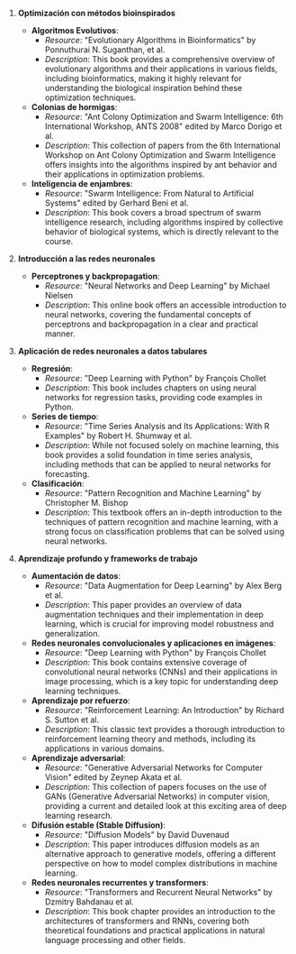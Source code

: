 1. **Optimización con métodos bioinspirados**
   - **Algoritmos Evolutivos**: 
     - *Resource*: "Evolutionary Algorithms in Bioinformatics" by Ponnuthurai N. Suganthan, et al.
     - *Description*: This book provides a comprehensive overview of evolutionary algorithms and their applications in various fields, including bioinformatics, making it highly relevant for understanding the biological inspiration behind these optimization techniques.
   - **Colonias de hormigas**:
     - *Resource*: "Ant Colony Optimization and Swarm Intelligence: 6th International Workshop, ANTS 2008" edited by Marco Dorigo et al.
     - *Description*: This collection of papers from the 6th International Workshop on Ant Colony Optimization and Swarm Intelligence offers insights into the algorithms inspired by ant behavior and their applications in optimization problems.
   - **Inteligencia de enjambres**:
     - *Resource*: "Swarm Intelligence: From Natural to Artificial Systems" edited by Gerhard Beni et al.
     - *Description*: This book covers a broad spectrum of swarm intelligence research, including algorithms inspired by collective behavior of biological systems, which is directly relevant to the course.

2. **Introducción a las redes neuronales**
   - **Perceptrones y backpropagation**:
     - *Resource*: "Neural Networks and Deep Learning" by Michael Nielsen
     - *Description*: This online book offers an accessible introduction to neural networks, covering the fundamental concepts of perceptrons and backpropagation in a clear and practical manner.

3. **Aplicación de redes neuronales a datos tabulares**
   - **Regresión**:
     - *Resource*: "Deep Learning with Python" by François Chollet
     - *Description*: This book includes chapters on using neural networks for regression tasks, providing code examples in Python.
   - **Series de tiempo**:
     - *Resource*: "Time Series Analysis and Its Applications: With R Examples" by Robert H. Shumway et al.
     - *Description*: While not focused solely on machine learning, this book provides a solid foundation in time series analysis, including methods that can be applied to neural networks for forecasting.
   - **Clasificación**:
     - *Resource*: "Pattern Recognition and Machine Learning" by Christopher M. Bishop
     - *Description*: This textbook offers an in-depth introduction to the techniques of pattern recognition and machine learning, with a strong focus on classification problems that can be solved using neural networks.

4. **Aprendizaje profundo y frameworks de trabajo**
   - **Aumentación de datos**:
     - *Resource*: "Data Augmentation for Deep Learning" by Alex Berg et al.
     - *Description*: This paper provides an overview of data augmentation techniques and their implementation in deep learning, which is crucial for improving model robustness and generalization.
   - **Redes neuronales convolucionales y aplicaciones en imágenes**:
     - *Resource*: "Deep Learning with Python" by François Chollet
     - *Description*: This book contains extensive coverage of convolutional neural networks (CNNs) and their applications in image processing, which is a key topic for understanding deep learning techniques.
   - **Aprendizaje por refuerzo**:
     - *Resource*: "Reinforcement Learning: An Introduction" by Richard S. Sutton et al.
     - *Description*: This classic text provides a thorough introduction to reinforcement learning theory and methods, including its applications in various domains.
   - **Aprendizaje adversarial**:
     - *Resource*: "Generative Adversarial Networks for Computer Vision" edited by Zeynep Akata et al.
     - *Description*: This collection of papers focuses on the use of GANs (Generative Adversarial Networks) in computer vision, providing a current and detailed look at this exciting area of deep learning research.
   - **Difusión estable (Stable Diffusion)**:
     - *Resource*: "Diffusion Models" by David Duvenaud
     - *Description*: This paper introduces diffusion models as an alternative approach to generative models, offering a different perspective on how to model complex distributions in machine learning.
   - **Redes neuronales recurrentes y transformers**:
     - *Resource*: "Transformers and Recurrent Neural Networks" by Dzmitry Bahdanau et al.
     - *Description*: This book chapter provides an introduction to the architectures of transformers and RNNs, covering both theoretical foundations and practical applications in natural language processing and other fields.